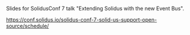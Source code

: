 Slides for SolidusConf 7 talk "Extending Solidus with the new Event Bus".

https://conf.solidus.io/solidus-conf-7-solid-us-support-open-source/schedule/
